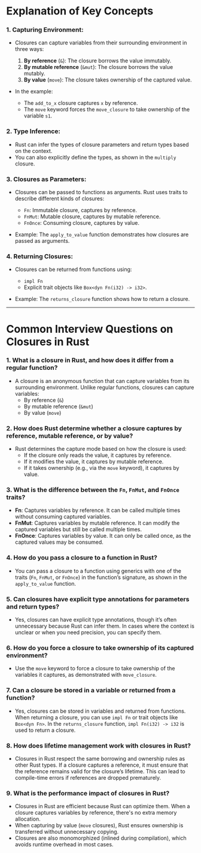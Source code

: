 # Explanation of Key Concepts

### 1. Capturing Environment:
- Closures can capture variables from their surrounding environment in three ways:
  1. **By reference** (`&`): The closure borrows the value immutably.
  2. **By mutable reference** (`&mut`): The closure borrows the value mutably.
  3. **By value** (`move`): The closure takes ownership of the captured value.

- In the example:
  - The `add_to_x` closure captures `x` by reference.
  - The `move` keyword forces the `move_closure` to take ownership of the variable `s1`.

### 2. Type Inference:
- Rust can infer the types of closure parameters and return types based on the context.
- You can also explicitly define the types, as shown in the `multiply` closure.

### 3. Closures as Parameters:
- Closures can be passed to functions as arguments. Rust uses traits to describe different kinds of closures:
  - `Fn`: Immutable closure, captures by reference.
  - `FnMut`: Mutable closure, captures by mutable reference.
  - `FnOnce`: Consuming closure, captures by value.

- Example: The `apply_to_value` function demonstrates how closures are passed as arguments.

### 4. Returning Closures:
- Closures can be returned from functions using:
  - `impl Fn`
  - Explicit trait objects like `Box<dyn Fn(i32) -> i32>`.
  
- Example: The `returns_closure` function shows how to return a closure.

---

# Common Interview Questions on Closures in Rust

### 1. What is a closure in Rust, and how does it differ from a regular function?
- A closure is an anonymous function that can capture variables from its surrounding environment. Unlike regular functions, closures can capture variables:
  - By reference (`&`)
  - By mutable reference (`&mut`)
  - By value (`move`)

### 2. How does Rust determine whether a closure captures by reference, mutable reference, or by value?
- Rust determines the capture mode based on how the closure is used:
  - If the closure only reads the value, it captures by reference.
  - If it modifies the value, it captures by mutable reference.
  - If it takes ownership (e.g., via the `move` keyword), it captures by value.

### 3. What is the difference between the `Fn`, `FnMut`, and `FnOnce` traits?
- **Fn**: Captures variables by reference. It can be called multiple times without consuming captured variables.
- **FnMut**: Captures variables by mutable reference. It can modify the captured variables but still be called multiple times.
- **FnOnce**: Captures variables by value. It can only be called once, as the captured values may be consumed.

### 4. How do you pass a closure to a function in Rust?
- You can pass a closure to a function using generics with one of the traits (`Fn`, `FnMut`, or `FnOnce`) in the function’s signature, as shown in the `apply_to_value` function.

### 5. Can closures have explicit type annotations for parameters and return types?
- Yes, closures can have explicit type annotations, though it’s often unnecessary because Rust can infer them. In cases where the context is unclear or when you need precision, you can specify them.

### 6. How do you force a closure to take ownership of its captured environment?
- Use the `move` keyword to force a closure to take ownership of the variables it captures, as demonstrated with `move_closure`.

### 7. Can a closure be stored in a variable or returned from a function?
- Yes, closures can be stored in variables and returned from functions. When returning a closure, you can use `impl Fn` or trait objects like `Box<dyn Fn>`. In the `returns_closure` function, `impl Fn(i32) -> i32` is used to return a closure.

### 8. How does lifetime management work with closures in Rust?
- Closures in Rust respect the same borrowing and ownership rules as other Rust types. If a closure captures a reference, it must ensure that the reference remains valid for the closure’s lifetime. This can lead to compile-time errors if references are dropped prematurely.

### 9. What is the performance impact of closures in Rust?
- Closures in Rust are efficient because Rust can optimize them. When a closure captures variables by reference, there's no extra memory allocation.
- When capturing by value (`move` closures), Rust ensures ownership is transferred without unnecessary copying.
- Closures are also monomorphized (inlined during compilation), which avoids runtime overhead in most cases.


